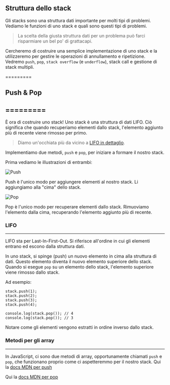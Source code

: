 Struttura dello stack
--------------------

Gli stacks sono una struttura dati importante per molti tipi di problemi. Vediamo le funzioni di uno stack e quali sono questi tipi di problemi.

> La scelta della giusta struttura dati per un problema può farci risparmiare un bel po' di grattacapi.

Cercheremo di costruire una semplice implementazione di uno stack e la utilizzeremo per gestire le operazioni di annullamento e ripetizione. Vedremo `push`, `pop`, `stack overflow` (e `underflow`), stack call e gestione di stack multipli. 


=========
## Push & Pop
=========
----------

È ora di costruire uno stack! Uno stack  è una struttura di dati LIFO. Ciò significa che quando recuperiamo elementi dallo stack, l'elemento aggiunto più di recente viene rimosso per primo.

> Diamo un'occhiata più da vicino a [LIFO in dettaglio](https://university.alchemy.com/course/js/sc/5d632eb5e5a95ac05652f6d6/stage/5d63327fe5a95ac05652f6d7?tab=details).

Implementiamo due metodi, `push` e `pop`, per iniziare a formare il nostro stack.

Prima vediamo le illustrazioni di entrambi:

![Push](https://res.cloudinary.com/divzjiip8/image/upload/v1566935393/Frame_4_ytxnxv.png)

 Push è l'unico modo per aggiungere elementi al nostro stack. Li aggiungiamo alla "cima" dello stack.

![Pop](https://res.cloudinary.com/divzjiip8/image/upload/v1566935111/Frame_3_ddvkg7.png)

 Pop è l'unico modo per recuperare elementi dallo stack. Rimuoviamo l'elemento dalla cima, recuperando l'elemento aggiunto più di recente.


### LIFO
----

LIFO sta per Last-In-First-Out. Si riferisce all'ordine in cui gli elementi entrano ed escono dalla struttura dati.

In uno stack, si spinge (push) un nuovo elemento in cima alla struttura di dati. Questo elemento diventa il nuovo elemento superiore dello stack. Quando si esegue `pop` su un elemento dello stack, l'elemento superiore viene rimosso dallo stack.

Ad esempio:

```
stack.push(1);
stack.push(2);
stack.push(3);
stack.push(4);

console.log(stack.pop()); // 4
console.log(stack.pop()); // 3

```

Notare come gli elementi vengono estratti in ordine inverso dallo stack.

### Metodi per gli array
-------------

In JavaScript, ci sono due metodi di array, opportunamente chiamati `push` e `pop`, che funzionano proprio come ci aspetteremmo per il nostro stack. Qui la [docs MDN per push](https://developer.mozilla.org/en-US/docs/Web/JavaScript/Reference/Global_Objects/Array/push)

Qui la [docs MDN per pop](https://developer.mozilla.org/en-US/docs/Web/JavaScript/Reference/Global_Objects/Array/pop)